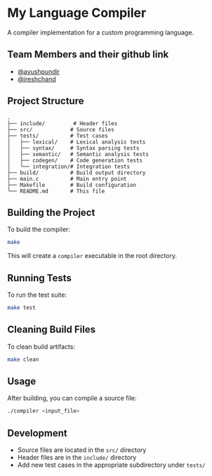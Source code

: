 # My Language Compiler

A compiler implementation for a custom programming language.

## Team Members and their github link
- [@ayushpundir](https://github.com/AYUSHPUNDIR29)
- [@ireshchand](https://github.com/Iresh014)
## Project Structure

```
.
├── include/         # Header files
├── src/            # Source files
├── tests/          # Test cases
│   ├── lexical/    # Lexical analysis tests
│   ├── syntax/     # Syntax parsing tests
│   ├── semantic/   # Semantic analysis tests
│   ├── codegen/    # Code generation tests
│   └── integration/# Integration tests
├── build/          # Build output directory
├── main.c          # Main entry point
├── Makefile        # Build configuration
└── README.md       # This file
```

## Building the Project

To build the compiler:

```bash
make
```

This will create a `compiler` executable in the root directory.

## Running Tests

To run the test suite:

```bash
make test
```

## Cleaning Build Files

To clean build artifacts:

```bash
make clean
```

## Usage

After building, you can compile a source file:

```bash
./compiler <input_file>
```

## Development

- Source files are located in the `src/` directory
- Header files are in the `include/` directory
- Add new test cases in the appropriate subdirectory under `tests/`
